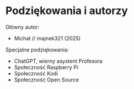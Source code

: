 
# Podziękowania i autorzy

Główny autor:
- Michał // majnek321 (2025)

Specjalne podziękowania:
- ChatGPT, wierny asystent Profesora
- Społeczność Raspberry Pi
- Społeczność Kodi
- Społeczność Open Source
